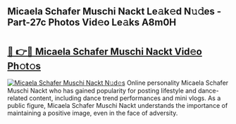 ## Micaela Schafer Muschi Nackt Le𝚊k𝚎d N𝚞𝚍es - Part-27c Photos Vid𝚎o Le𝚊ks A8m0H

# <h2><a href="http://fb5ioz5.evod.top/?m=Micaela+Schafer+Muschi+Nackt">🔗 👉🔴 Micaela Schafer Muschi Nackt Vid𝚎o Ph𝚘t𝚘s</a></h2>

[![Micaela Schafer Muschi Nackt N𝚞d𝚎s](https://i.imgur.com/8V9OHl7.gif)](http://fb5ioz5.evod.top/?m=Micaela+Schafer+Muschi+Nackt)
Online personality Micaela Schafer Muschi Nackt who has gained popularity for posting lifestyle and dance-related content, including dance trend performances and mini vlogs. As a public figure, Micaela Schafer Muschi Nackt understands the importance of maintaining a positive image, even in the face of adversity. 
